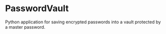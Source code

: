 # PasswordVault
Python application for saving encrypted passwords into a vault protected by a master password.
